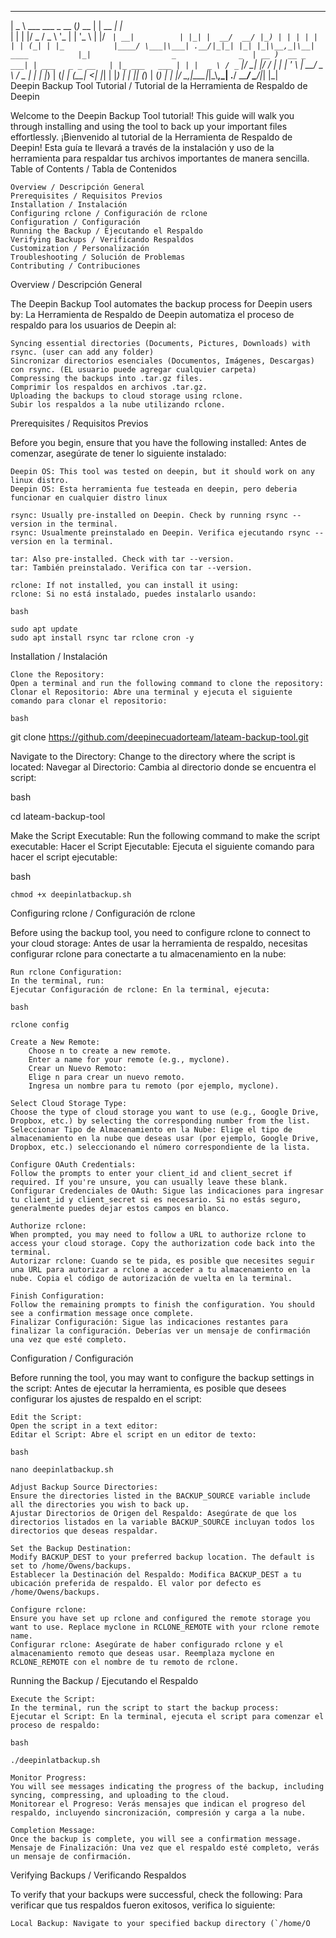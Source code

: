  ____                  _         _       _            
|  _ \  ___  ___ _ __ (_)_ __   | | __ _| |_          
| | | |/ _ \/ _ \ '_ \| | '_ \  | |/ _` | __|         
| |_| |  __/  __/ |_) | | | | | | | (_| | |_          
|____/ \___|\___| .__/|_|_| |_| |_|\__,_|\__|         
 ____           |_|                  _              _ 
| __ )  __ _  ___| | ___   _ _ __   | |_ ___   ___ | |
|  _ \ / _` |/ __| |/ / | | | '_ \  | __/ _ \ / _ \| |
| |_) | (_| | (__|   <| |_| | |_) | | || (_) | (_) | |
|____/ \__,_|\___|_|\_\\__,_| .__/   \__\___/ \___/|_|
                            |_|                       
Deepin Backup Tool Tutorial / Tutorial de la Herramienta de Respaldo de Deepin

Welcome to the Deepin Backup Tool tutorial! This guide will walk you through installing and using the tool to back up your important files effortlessly.
¡Bienvenido al tutorial de la Herramienta de Respaldo de Deepin! Esta guía te llevará a través de la instalación y uso de la herramienta para respaldar tus archivos importantes de manera sencilla.
Table of Contents / Tabla de Contenidos

    Overview / Descripción General
    Prerequisites / Requisitos Previos
    Installation / Instalación
    Configuring rclone / Configuración de rclone
    Configuration / Configuración
    Running the Backup / Ejecutando el Respaldo
    Verifying Backups / Verificando Respaldos
    Customization / Personalización
    Troubleshooting / Solución de Problemas
    Contributing / Contribuciones

Overview / Descripción General

The Deepin Backup Tool automates the backup process for Deepin users by:
La Herramienta de Respaldo de Deepin automatiza el proceso de respaldo para los usuarios de Deepin al:

    Syncing essential directories (Documents, Pictures, Downloads) with rsync. (user can add any folder)
    Sincronizar directorios esenciales (Documentos, Imágenes, Descargas) con rsync. (EL usuario puede agregar cualquier carpeta)
    Compressing the backups into .tar.gz files.
    Comprimir los respaldos en archivos .tar.gz.
    Uploading the backups to cloud storage using rclone.
    Subir los respaldos a la nube utilizando rclone.

Prerequisites / Requisitos Previos

Before you begin, ensure that you have the following installed:
Antes de comenzar, asegúrate de tener lo siguiente instalado:

    Deepin OS: This tool was tested on deepin, but it should work on any linux distro.
    Deepin OS: Esta herramienta fue testeada en deepin, pero deberia funcionar en cualquier distro linux

    rsync: Usually pre-installed on Deepin. Check by running rsync --version in the terminal.
    rsync: Usualmente preinstalado en Deepin. Verifica ejecutando rsync --version en la terminal.

    tar: Also pre-installed. Check with tar --version.
    tar: También preinstalado. Verifica con tar --version.

    rclone: If not installed, you can install it using:
    rclone: Si no está instalado, puedes instalarlo usando:

    bash

    sudo apt update
    sudo apt install rsync tar rclone cron -y

Installation / Instalación

    Clone the Repository:
    Open a terminal and run the following command to clone the repository:
    Clonar el Repositorio: Abre una terminal y ejecuta el siguiente comando para clonar el repositorio:

    bash

git clone https://github.com/deepinecuadorteam/lateam-backup-tool.git

Navigate to the Directory:
Change to the directory where the script is located:
Navegar al Directorio: Cambia al directorio donde se encuentra el script:

bash

cd lateam-backup-tool

Make the Script Executable:
Run the following command to make the script executable:
Hacer el Script Ejecutable: Ejecuta el siguiente comando para hacer el script ejecutable:

bash

    chmod +x deepinlatbackup.sh

Configuring rclone / Configuración de rclone

Before using the backup tool, you need to configure rclone to connect to your cloud storage:
Antes de usar la herramienta de respaldo, necesitas configurar rclone para conectarte a tu almacenamiento en la nube:

    Run rclone Configuration:
    In the terminal, run:
    Ejecutar Configuración de rclone: En la terminal, ejecuta:

    bash

    rclone config

    Create a New Remote:
        Choose n to create a new remote.
        Enter a name for your remote (e.g., myclone).
        Crear un Nuevo Remoto:
        Elige n para crear un nuevo remoto.
        Ingresa un nombre para tu remoto (por ejemplo, myclone).

    Select Cloud Storage Type:
    Choose the type of cloud storage you want to use (e.g., Google Drive, Dropbox, etc.) by selecting the corresponding number from the list.
    Seleccionar Tipo de Almacenamiento en la Nube: Elige el tipo de almacenamiento en la nube que deseas usar (por ejemplo, Google Drive, Dropbox, etc.) seleccionando el número correspondiente de la lista.

    Configure OAuth Credentials:
    Follow the prompts to enter your client_id and client_secret if required. If you're unsure, you can usually leave these blank.
    Configurar Credenciales de OAuth: Sigue las indicaciones para ingresar tu client_id y client_secret si es necesario. Si no estás seguro, generalmente puedes dejar estos campos en blanco.

    Authorize rclone:
    When prompted, you may need to follow a URL to authorize rclone to access your cloud storage. Copy the authorization code back into the terminal.
    Autorizar rclone: Cuando se te pida, es posible que necesites seguir una URL para autorizar a rclone a acceder a tu almacenamiento en la nube. Copia el código de autorización de vuelta en la terminal.

    Finish Configuration:
    Follow the remaining prompts to finish the configuration. You should see a confirmation message once complete.
    Finalizar Configuración: Sigue las indicaciones restantes para finalizar la configuración. Deberías ver un mensaje de confirmación una vez que esté completo.

Configuration / Configuración

Before running the tool, you may want to configure the backup settings in the script:
Antes de ejecutar la herramienta, es posible que desees configurar los ajustes de respaldo en el script:

    Edit the Script:
    Open the script in a text editor:
    Editar el Script: Abre el script en un editor de texto:

    bash

    nano deepinlatbackup.sh

    Adjust Backup Source Directories:
    Ensure the directories listed in the BACKUP_SOURCE variable include all the directories you wish to back up.
    Ajustar Directorios de Origen del Respaldo: Asegúrate de que los directorios listados en la variable BACKUP_SOURCE incluyan todos los directorios que deseas respaldar.

    Set the Backup Destination:
    Modify BACKUP_DEST to your preferred backup location. The default is set to /home/Owens/backups.
    Establecer la Destinación del Respaldo: Modifica BACKUP_DEST a tu ubicación preferida de respaldo. El valor por defecto es /home/Owens/backups.

    Configure rclone:
    Ensure you have set up rclone and configured the remote storage you want to use. Replace myclone in RCLONE_REMOTE with your rclone remote name.
    Configurar rclone: Asegúrate de haber configurado rclone y el almacenamiento remoto que deseas usar. Reemplaza myclone en RCLONE_REMOTE con el nombre de tu remoto de rclone.

Running the Backup / Ejecutando el Respaldo

    Execute the Script:
    In the terminal, run the script to start the backup process:
    Ejecutar el Script: En la terminal, ejecuta el script para comenzar el proceso de respaldo:

    bash

    ./deepinlatbackup.sh

    Monitor Progress:
    You will see messages indicating the progress of the backup, including syncing, compressing, and uploading to the cloud.
    Monitorear el Progreso: Verás mensajes que indican el progreso del respaldo, incluyendo sincronización, compresión y carga a la nube.

    Completion Message:
    Once the backup is complete, you will see a confirmation message.
    Mensaje de Finalización: Una vez que el respaldo esté completo, verás un mensaje de confirmación.

Verifying Backups / Verificando Respaldos

To verify that your backups were successful, check the following:
Para verificar que tus respaldos fueron exitosos, verifica lo siguiente:

    Local Backup: Navigate to your specified backup directory (`/home/O
